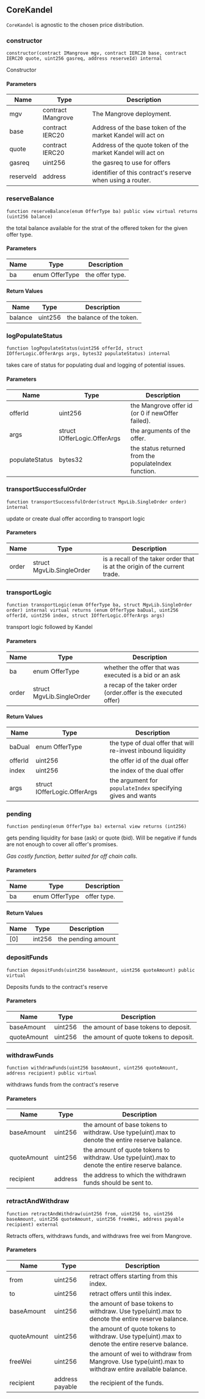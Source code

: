## CoreKandel

`CoreKandel` is agnostic to the chosen price distribution.

### constructor

```solidity
constructor(contract IMangrove mgv, contract IERC20 base, contract IERC20 quote, uint256 gasreq, address reserveId) internal
```

Constructor

#### Parameters

| Name | Type | Description |
| ---- | ---- | ----------- |
| mgv | contract IMangrove | The Mangrove deployment. |
| base | contract IERC20 | Address of the base token of the market Kandel will act on |
| quote | contract IERC20 | Address of the quote token of the market Kandel will act on |
| gasreq | uint256 | the gasreq to use for offers |
| reserveId | address | identifier of this contract's reserve when using a router. |

### reserveBalance

```solidity
function reserveBalance(enum OfferType ba) public view virtual returns (uint256 balance)
```

the total balance available for the strat of the offered token for the given offer type.

#### Parameters

| Name | Type | Description |
| ---- | ---- | ----------- |
| ba | enum OfferType | the offer type. |

#### Return Values

| Name | Type | Description |
| ---- | ---- | ----------- |
| balance | uint256 | the balance of the token. |

### logPopulateStatus

```solidity
function logPopulateStatus(uint256 offerId, struct IOfferLogic.OfferArgs args, bytes32 populateStatus) internal
```

takes care of status for populating dual and logging of potential issues.

#### Parameters

| Name | Type | Description |
| ---- | ---- | ----------- |
| offerId | uint256 | the Mangrove offer id (or 0 if newOffer failed). |
| args | struct IOfferLogic.OfferArgs | the arguments of the offer. |
| populateStatus | bytes32 | the status returned from the populateIndex function. |

### transportSuccessfulOrder

```solidity
function transportSuccessfulOrder(struct MgvLib.SingleOrder order) internal
```

update or create dual offer according to transport logic

#### Parameters

| Name | Type | Description |
| ---- | ---- | ----------- |
| order | struct MgvLib.SingleOrder | is a recall of the taker order that is at the origin of the current trade. |

### transportLogic

```solidity
function transportLogic(enum OfferType ba, struct MgvLib.SingleOrder order) internal virtual returns (enum OfferType baDual, uint256 offerId, uint256 index, struct IOfferLogic.OfferArgs args)
```

transport logic followed by Kandel

#### Parameters

| Name | Type | Description |
| ---- | ---- | ----------- |
| ba | enum OfferType | whether the offer that was executed is a bid or an ask |
| order | struct MgvLib.SingleOrder | a recap of the taker order (order.offer is the executed offer) |

#### Return Values

| Name | Type | Description |
| ---- | ---- | ----------- |
| baDual | enum OfferType | the type of dual offer that will re-invest inbound liquidity |
| offerId | uint256 | the offer id of the dual offer |
| index | uint256 | the index of the dual offer |
| args | struct IOfferLogic.OfferArgs | the argument for `populateIndex` specifying gives and wants |

### pending

```solidity
function pending(enum OfferType ba) external view returns (int256)
```

gets pending liquidity for base (ask) or quote (bid). Will be negative if funds are not enough to cover all offer's promises.

_Gas costly function, better suited for off chain calls._

#### Parameters

| Name | Type | Description |
| ---- | ---- | ----------- |
| ba | enum OfferType | offer type. |

#### Return Values

| Name | Type | Description |
| ---- | ---- | ----------- |
| [0] | int256 | the pending amount |

### depositFunds

```solidity
function depositFunds(uint256 baseAmount, uint256 quoteAmount) public virtual
```

Deposits funds to the contract's reserve

#### Parameters

| Name | Type | Description |
| ---- | ---- | ----------- |
| baseAmount | uint256 | the amount of base tokens to deposit. |
| quoteAmount | uint256 | the amount of quote tokens to deposit. |

### withdrawFunds

```solidity
function withdrawFunds(uint256 baseAmount, uint256 quoteAmount, address recipient) public virtual
```

withdraws funds from the contract's reserve

#### Parameters

| Name | Type | Description |
| ---- | ---- | ----------- |
| baseAmount | uint256 | the amount of base tokens to withdraw. Use type(uint).max to denote the entire reserve balance. |
| quoteAmount | uint256 | the amount of quote tokens to withdraw. Use type(uint).max to denote the entire reserve balance. |
| recipient | address | the address to which the withdrawn funds should be sent to. |

### retractAndWithdraw

```solidity
function retractAndWithdraw(uint256 from, uint256 to, uint256 baseAmount, uint256 quoteAmount, uint256 freeWei, address payable recipient) external
```

Retracts offers, withdraws funds, and withdraws free wei from Mangrove.

#### Parameters

| Name | Type | Description |
| ---- | ---- | ----------- |
| from | uint256 | retract offers starting from this index. |
| to | uint256 | retract offers until this index. |
| baseAmount | uint256 | the amount of base tokens to withdraw. Use type(uint).max to denote the entire reserve balance. |
| quoteAmount | uint256 | the amount of quote tokens to withdraw. Use type(uint).max to denote the entire reserve balance. |
| freeWei | uint256 | the amount of wei to withdraw from Mangrove. Use type(uint).max to withdraw entire available balance. |
| recipient | address payable | the recipient of the funds. |

